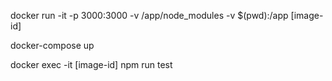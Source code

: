 <!-- ADD volumes mapping to the local file system -->

docker run -it -p 3000:3000 -v /app/node_modules -v $(pwd):/app [image-id]

<!-- e.g. docker run -it -p 3000:3000 -v /app/node_modules -v $(pwd):/app 3e03542bf244 -->

<!-- # This project can also use docker compose -->
docker-compose up

<!-- Execute a another command in the running conainer -->
docker exec -it [image-id] npm run test